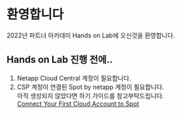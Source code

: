 # 환영합니다
2022년 파트너 아카데미 Hands on Lab에 오신것을 환영합니다.</br>

## Hands on Lab 진행 전에..
1. Netapp Cloud Central 계정이 필요합니다.
2. CSP 계정이 연결된 Spot by netapp 계정이 필요합니다. </br>
아직 생성되지 않았다면 하기 가이드를 참고부탁드립니다.</br>
[Connect Your First Cloud Account to Spot](https://docs.spot.io/connect-your-cloud-provider/first-account/)
<!--[readmecss](./Images/why_does_not_apply_css_in_github.png)-->
